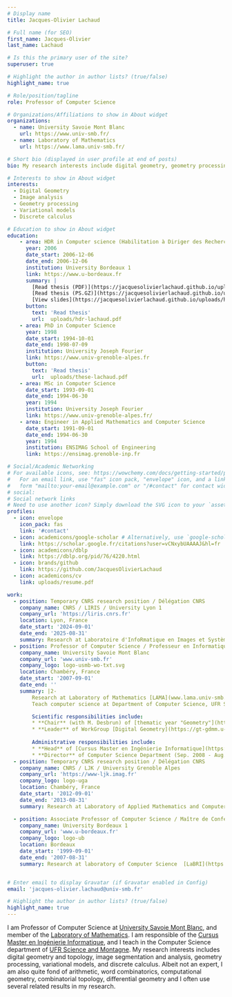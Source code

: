 ```yaml
---
# Display name
title: Jacques-Olivier Lachaud

# Full name (for SEO)
first_name: Jacques-Olivier
last_name: Lachaud

# Is this the primary user of the site?
superuser: true

# Highlight the author in author lists? (true/false)
highlight_name: true

# Role/position/tagline
role: Professor of Computer Science

# Organizations/Affiliations to show in About widget
organizations:
  - name: University Savoie Mont Blanc
    url: https://www.univ-smb.fr/
  - name: Laboratory of Mathematics
    url: https://www.lama.univ-smb.fr/

# Short bio (displayed in user profile at end of posts)
bio: My research interests include digital geometry, geometry processing, image analysis, variational models and discrete calculus.

# Interests to show in About widget
interests:
  - Digital Geometry
  - Image analysis
  - Geometry processing
  - Variational models
  - Discrete calculus

# Education to show in About widget
education:
    - area: HDR in Computer science (Habilitation à Diriger des Recherches)
      year: 2006
      date_start: 2006-12-06
      date_end: 2006-12-06
      institution: University Bordeaux 1
      link: https://www.u-bordeaux.fr
      summary: |
        [Read thesis (PDF)](https://jacquesolivierlachaud.github.io/uploads/hdr-lachaud.pdf)
        [Read thesis (PS.GZ)](https://jacquesolivierlachaud.github.io/uploads/hdr-lachaud.ps.gz)
        [View slides](https://jacquesolivierlachaud.github.io/uploads/hdr-lachaud-soutenance.pdf)
      button:
        text: 'Read thesis'
        url:  uploads/hdr-lachaud.pdf
    - area: PhD in Computer Science
      year: 1998
      date_start: 1994-10-01
      date_end:	1998-07-09
      institution: University Joseph Fourier
      link: https://www.univ-grenoble-alpes.fr
      button:
        text: 'Read thesis'
        url:  uploads/these-lachaud.pdf
    - area: MSc in Computer Science
      date_start: 1993-09-01
      date_end:	1994-06-30
      year: 1994
      institution: University Joseph Fourier
      link: https://www.univ-grenoble-alpes.fr/
    - area: Engineer in Applied Mathematics and Computer Science
      date_start: 1991-09-01
      date_end:	1994-06-30
      year: 1994
      institution: ENSIMAG School of Engineering
      link: https://ensimag.grenoble-inp.fr

# Social/Academic Networking
# For available icons, see: https://wowchemy.com/docs/getting-started/page-builder/#icons
#   For an email link, use "fas" icon pack, "envelope" icon, and a link in the
#   form "mailto:your-email@example.com" or "/#contact" for contact widget.
# social:
# Social network links
# Need to use another icon? Simply download the SVG icon to your `assets/media/icons/` folde.
profiles:
  - icon: envelope
    icon_pack: fas
    link: '#contact'
  - icon: academicons/google-scholar # Alternatively, use `google-scholar` icon from `ai` icon pack
    link: https://scholar.google.fr/citations?user=vCNxybUAAAAJ&hl=fr
  - icon: academicons/dblp
    link: https://dblp.org/pid/76/4220.html
  - icon: brands/github
    link: https://github.com/JacquesOlivierLachaud
  - icon: academicons/cv
    link: uploads/resume.pdf

work:
  - position: Temporary CNRS research position / Délégation CNRS
    company_name: CNRS / LIRIS / University Lyon 1
    company_url: 'https://liris.cnrs.fr'
    location: Lyon, France
    date_start: '2024-09-01'
    date_end: '2025-08-31'
    summary: Research at Laboratoire d'InfoRmatique en Images et Systèmes d'information [LIRIS](https://liris.cnrs.fr).
  - position: Professor of Computer Science / Professeur en Informatique
    company_name: University Savoie Mont Blanc
    company_url: 'www.univ-smb.fr'
    company_logo: logo-usmb-wo-txt.svg
    location: Chambéry, France
    date_start: '2007-09-01'
    date_end: ''
    summary: |2-
        Research at Laboratory of Mathematics [LAMA](www.lama.univ-smb.fr).
        Teach computer science at Department of Computer Science, UFR Scem, University Savoie Mont Blanc 

        Scientific responsibilities include:
        * **Chair** (with M. Desbrun) of [thematic year "Geometry"](https://www.gdr-ifm.fr/annee-geometrie/) for [GdR IFM](https://www.gdr-ifm.fr/) and [GdR IG-RV](https://gdr-igrv.fr/) (Jan. 2023 - Dec. 2024)
        * **Leader** of WorkGroup [Digital Geometry](https://gt-gdmm.u-bordeaux.fr/) of [GdR IFM](https://www.gdr-ifm.fr/) and [GdR IG-RV](https://gdr-igrv.fr/) (Jan. 2010 - Dec. 2016)
        
        Administrative responsibilities include:
        * **Head** of [Cursus Master en Ingénierie Informatique](https://www.lama.univ-savoie.fr/CMI_Info/) (Sep. 2016 - Aug. 2024)
        * **Director** of Computer Science Department (Sep. 2008 - Aug. 2012)
  - position: Temporary CNRS research position / Délégation CNRS
    company_name: CNRS / LJK / University Grenoble Alpes
    company_url: 'https://www-ljk.imag.fr'
    company_logo: logo-uga
    location: Chambéry,	France
    date_start: '2012-09-01'
    date_end: '2013-08-31'
    summary: Research at Laboratory of Applied Mathematics and Computer Science [LJK](https://www-ljk.imag.fr).

  - position: Associate Professor of Computer Science / Maître de Conférences en Informatique
    company_name: University Bordeaux 1
    company_url: 'www.u-bordeaux.fr'
    company_logo: logo-ub
    location: Bordeaux
    date_start: '1999-09-01'
    date_end: '2007-08-31'
    summary: Research at laboratory of Computer Science  [LaBRI](https://www.labri.fr) . Taught computer science at IUT Bordeaux 1.


# Enter email to display Gravatar (if Gravatar enabled in Config)
email: 'jacques-olivier.lachaud@univ-smb.fr'

# Highlight the author in author lists? (true/false)
highlight_name: true
---
```


I am Professor of Computer Science at [University Savoie Mont
Blanc](https://www.univ-smb.fr), and member of the [Laboratory of
Mathematics](https://www.lama.univ-smb.fr). I am responsible of the
[Cursus Master en Ingénierie
Informatique](https://www.lama.univ-savoie.fr/CMI_Info/), and I teach
in the Computer Science department of [UFR Science and
Montagne](https://www.univ-smb.fr/scem/). My research interests
includes digital geometry and topology, image segmentation and
analysis, geometry processing, variational models, and discrete
calculus. Albeit not an expert, I am also quite fond of arithmetic,
word combinatorics, computational geometry, combinatorial topology,
differential geometry and I often use several related results in my
research.




